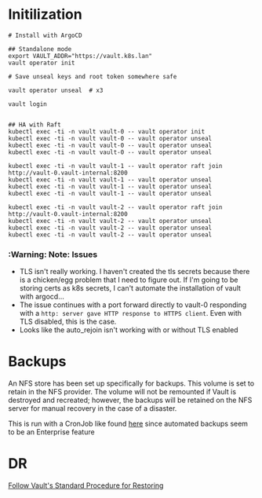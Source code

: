 # Initilization

```
# Install with ArgoCD

## Standalone mode
export VAULT_ADDR="https://vault.k8s.lan"
vault operator init

# Save unseal keys and root token somewhere safe

vault operator unseal  # x3

vault login


## HA with Raft
kubectl exec -ti -n vault vault-0 -- vault operator init
kubectl exec -ti -n vault vault-0 -- vault operator unseal
kubectl exec -ti -n vault vault-0 -- vault operator unseal
kubectl exec -ti -n vault vault-0 -- vault operator unseal

kubectl exec -ti -n vault vault-1 -- vault operator raft join http://vault-0.vault-internal:8200
kubectl exec -ti -n vault vault-1 -- vault operator unseal
kubectl exec -ti -n vault vault-1 -- vault operator unseal
kubectl exec -ti -n vault vault-1 -- vault operator unseal

kubectl exec -ti -n vault vault-2 -- vault operator raft join http://vault-0.vault-internal:8200
kubectl exec -ti -n vault vault-2 -- vault operator unseal
kubectl exec -ti -n vault vault-2 -- vault operator unseal
kubectl exec -ti -n vault vault-2 -- vault operator unseal
```

### :Warning: Note: Issues 

- TLS isn't really working. I haven't created the tls secrets because there is a chicken/egg problem that I
need to figure out. If I'm going to be storing certs as k8s secrets, I can't automate the installation of vault with
argocd...
- The issue continues with a port forward directly to vault-0 responding with a `http: server gave HTTP response to HTTPS
client`. Even with TLS disabled, this is the case.
- Looks like the auto_rejoin isn't working with or without TLS enabled

# Backups
An NFS store has been set up specifically for backups. This volume is set to retain in the NFS provider. The volume will
not be remounted if Vault is destroyed and recreated; however, the backups will be retained on the NFS server for manual
recovery in the case of a disaster.

This is run with a CronJob like found [here](https://michaellin.me/backup-vault-with-raft-storage-on-kubernetes/) since
automated backups seem to be an Enterprise feature

# DR
[Follow Vault's Standard Procedure for
Restoring](https://learn.hashicorp.com/tutorials/vault/sop-restore?in=vault/standard-procedures)

